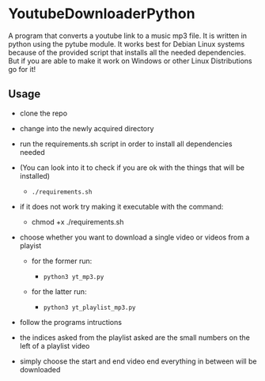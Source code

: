 # YoutubeDownloaderPython

A program that converts a youtube link to a music mp3 file. It is written in python using the pytube module. It works best for Debian Linux systems because of the provided script that installs all the needed dependencies. But if you are able to make it work on Windows or other Linux Distributions go for it!

## Usage
- clone the repo
- change into the newly acquired directory
- run the requirements.sh script in order to install all dependencies needed
- (You can look into it to check if you are ok with the things that will be installed)
    - `./requirements.sh`
- if it does not work try making it executable with the command:
    - chmod +x ./requirements.sh

- choose whether you want to download a single video or videos from a playist
	- for the former run:
		- `python3 yt_mp3.py`
	
	- for the latter run:
		- `python3 yt_playlist_mp3.py`

- follow the programs intructions
- the indices asked from the playlist asked are the small numbers on the left of a playlist video
- simply choose the start and end video end everything in between will be downloaded

